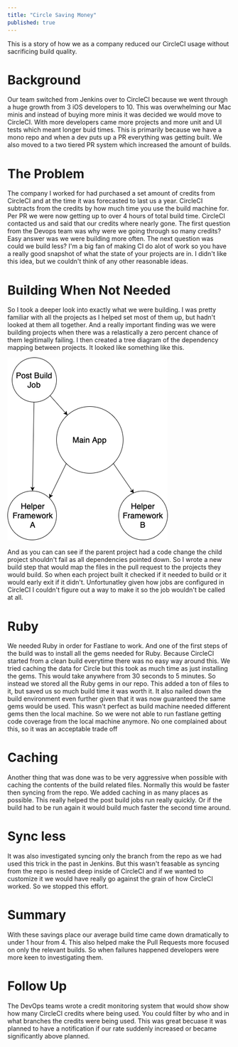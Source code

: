 ```yaml
---
title: "Circle Saving Money"
published: true
---
```


This is a story of how we as a company reduced our CircleCI usage without sacrificing build quality.

# Background

Our team switched from Jenkins over to CircleCI because we went through a huge growth from 3 iOS developers to 10. This was overwhelming our Mac minis and instead of buying more minis it was decided we would move to CircleCI. With more developers came more projects and more unit and UI tests which meant longer buid times. This is primarily because we have a mono repo and when a dev puts up a PR everything was getting built. We also moved to a two tiered PR system which increased the amount of builds.

# The Problem

The company I worked for had purchased a set amount of credits from CircleCI and at the time it was forecasted to last us a year. CircleCI subtracts from the credits by how much time you use the build machine for. Per PR we were now getting up to over 4 hours of total build time. CircleCI contacted us and said that our credits where nearly gone. The first question from the Devops team was why were we going through so many credits? Easy answer was we were building more often. The next question was could we build less? I'm a big fan of making CI do alot of work so you have a really good snapshot of what the state of your projects are in. I didn't like this idea, but we couldn't think of any other reasonable ideas.

# Building When Not Needed

So I took a deeper look into exactly what we were building. I was pretty familiar with all the projects as I helped set most of them up, but hadn't looked at them all together. And a really important finding was we were building projects when there was a relastically a zero percent chance of them legitimally failing. I then created a tree diagram of the dependency mapping between projects. It looked like something like this.

![](/assets/Circle_Saving_Money/tree.png)

 And as you can can see if the parent project had a code change the child project shouldn't fail as all dependencies pointed down. So I wrote a new build step that would map the files in the pull request to the projects they would build. So when each project built it checked if it needed to build or it would early exit if it didn't. Unfortunatley given how jobs are configured in CircleCI I couldn't figure out a way to make it so the job wouldn't be called at all.

# Ruby

We needed Ruby in order for Fastlane to work. And one of the first steps of the build was to install all the gems needed for Ruby. Because CircleCI started from a clean build everytime there was no easy way around this. We tried caching the data for Circle but this took as much time as just installing the gems. This would take anywhere from 30 seconds to 5 minutes. So instead we stored all the Ruby gems in our repo. This added a ton of files to it, but saved us so much build time it was worth it. It also nailed down the build environment even further given that it was now guaranteed the same gems would be used. This wasn't perfect as build machine needed different gems then the local machine. So we were not able to run fastlane getting code coverage from the local machine anymore. No one complained about this, so it was an acceptable trade off

# Caching

Another thing that was done was to be very aggressive when possible with caching the contents of the build related files. Normally this would be faster then syncing from the repo. We added caching in as many places as possible. This really helped the post build jobs run really quickly. Or if the build had to be run again it would build much faster the second time around.

# Sync less

It was also investigated syncing only the branch from the repo as we had used this trick in the past in Jenkins. But this wasn't feasable as syncing from the repo is nested deep inside of CircleCI and if we wanted to customize it we would have really go against the grain of how CircleCI worked. So we stopped this effort.

# Summary

With these savings place our average build time came down dramatically to under 1 hour from 4. This also helped make the Pull Requests more focused on only the relevant builds. So when failures happened developers were more keen to investigating them.

# Follow Up

The DevOps teams wrote a credit monitoring system that would show show how many CircleCI credits where being used. You could filter by who and in what branches the credits were being used. This was great becuase it was planned to have a notification if our rate suddenly increased or became significantly above planned.

